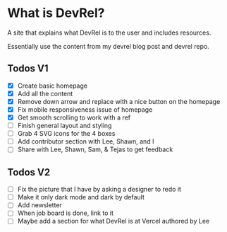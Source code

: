 # What is DevRel?

A site that explains what DevRel is to the user and includes resources.

Essentially use the content from my devrel blog post and devrel repo.

## Todos V1

- [x] Create basic homepage
- [x] Add all the content
- [x] Remove down arrow and replace with a nice button on the homepage
- [x] Fix mobile responsiveness issue of homepage
- [x] Get smooth scrolling to work with a ref
- [ ] Finish general layout and styling
- [ ] Grab 4 SVG icons for the 4 boxes
- [ ] Add contributor section with Lee, Shawn, and I
- [ ] Share with Lee, Shawn, Sam, & Tejas to get feedback

## Todos V2

- [ ] Fix the picture that I have by asking a designer to redo it
- [ ] Make it only dark mode and dark by default
- [ ] Add newsletter
- [ ] When job board is done, link to it
- [ ] Maybe add a section for what DevRel is at Vercel authored by Lee
